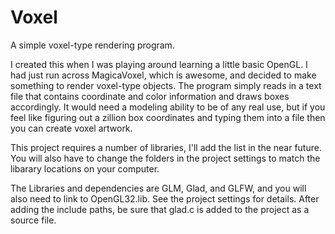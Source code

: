 # Voxel
A simple voxel-type rendering program.

I created this when I was playing around learning a little basic OpenGL.  I had just run across MagicaVoxel, which is awesome, and decided to make something to render voxel-type objects.  The program simply reads in a text file that contains coordinate and color information and draws boxes accordingly.  It would need a modeling ability to be of any real use, but if you feel like figuring out a zillion box coordinates and typing them into a file then you can create voxel artwork.

This project requires a number of libraries, I'll add the list in the near future.  You will also have to change the folders in the project settings to match the libarary locations on your computer.

The Libraries and dependencies are GLM, Glad, and GLFW, and you will also need to link to OpenGL32.lib.  See the project settings for details.  After adding the include paths, be sure that glad.c is added to the project as a source file.
